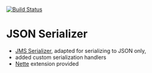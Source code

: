 [![Build Status](https://www.travis-ci.org/aipng/json-serializer.svg?branch=master)](https://www.travis-ci.org/aipng/json-serializer)

# JSON Serializer

- [JMS Serializer](https://github.com/schmittjoh/serializer), adapted for serializing to JSON only,
- added custom serialization handlers
- [Nette](https://nette.org) extension provided
